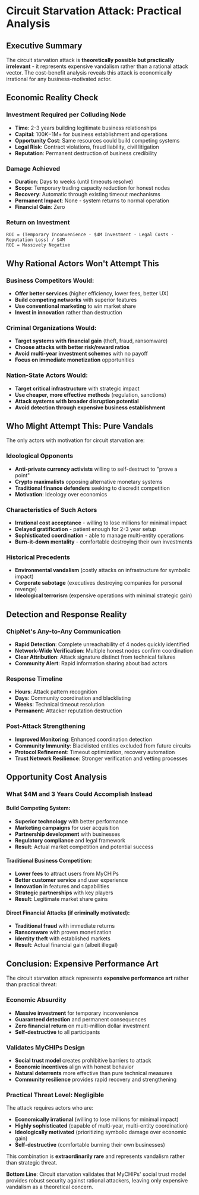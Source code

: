 # Circuit Starvation Attack: Practical Analysis

## Executive Summary

The circuit starvation attack is **theoretically possible but practically irrelevant** - it represents expensive vandalism rather than a rational attack vector. The cost-benefit analysis reveals this attack is economically irrational for any business-motivated actor.

## Economic Reality Check

### Investment Required per Colluding Node
- **Time**: 2-3 years building legitimate business relationships
- **Capital**: $100K-$1M+ for business establishment and operations  
- **Opportunity Cost**: Same resources could build competing systems
- **Legal Risk**: Contract violations, fraud liability, civil litigation
- **Reputation**: Permanent destruction of business credibility

### Damage Achieved
- **Duration**: Days to weeks (until timeouts resolve)
- **Scope**: Temporary trading capacity reduction for honest nodes
- **Recovery**: Automatic through existing timeout mechanisms
- **Permanent Impact**: None - system returns to normal operation
- **Financial Gain**: Zero

### Return on Investment
```
ROI = (Temporary Inconvenience - $4M Investment - Legal Costs - Reputation Loss) / $4M
ROI = Massively Negative
```

## Why Rational Actors Won't Attempt This

### Business Competitors Would:
- **Offer better services** (higher efficiency, lower fees, better UX)
- **Build competing networks** with superior features
- **Use conventional marketing** to win market share
- **Invest in innovation** rather than destruction

### Criminal Organizations Would:
- **Target systems with financial gain** (theft, fraud, ransomware)
- **Choose attacks with better risk/reward ratios**
- **Avoid multi-year investment schemes** with no payoff
- **Focus on immediate monetization** opportunities

### Nation-State Actors Would:
- **Target critical infrastructure** with strategic impact
- **Use cheaper, more effective methods** (regulation, sanctions)
- **Attack systems with broader disruption potential**
- **Avoid detection through expensive business establishment**

## Who Might Attempt This: Pure Vandals

The only actors with motivation for circuit starvation are:

### Ideological Opponents
- **Anti-private currency activists** willing to self-destruct to "prove a point"
- **Crypto maximalists** opposing alternative monetary systems
- **Traditional finance defenders** seeking to discredit competition
- **Motivation**: Ideology over economics

### Characteristics of Such Actors
- **Irrational cost acceptance** - willing to lose millions for minimal impact
- **Delayed gratification** - patient enough for 2-3 year setup
- **Sophisticated coordination** - able to manage multi-entity operations
- **Burn-it-down mentality** - comfortable destroying their own investments

### Historical Precedents
- **Environmental vandalism** (costly attacks on infrastructure for symbolic impact)
- **Corporate sabotage** (executives destroying companies for personal revenge)
- **Ideological terrorism** (expensive operations with minimal strategic gain)

## Detection and Response Reality

### ChipNet's Any-to-Any Communication
- **Rapid Detection**: Complete unreachability of 4 nodes quickly identified
- **Network-Wide Verification**: Multiple honest nodes confirm coordination
- **Clear Attribution**: Attack signature distinct from technical failures
- **Community Alert**: Rapid information sharing about bad actors

### Response Timeline
- **Hours**: Attack pattern recognition
- **Days**: Community coordination and blacklisting
- **Weeks**: Technical timeout resolution
- **Permanent**: Attacker reputation destruction

### Post-Attack Strengthening
- **Improved Monitoring**: Enhanced coordination detection
- **Community Immunity**: Blacklisted entities excluded from future circuits
- **Protocol Refinement**: Timeout optimization, recovery automation
- **Trust Network Resilience**: Stronger verification and vetting processes

## Opportunity Cost Analysis

### What $4M and 3 Years Could Accomplish Instead

#### Build Competing System:
- **Superior technology** with better performance
- **Marketing campaigns** for user acquisition  
- **Partnership development** with businesses
- **Regulatory compliance** and legal framework
- **Result**: Actual market competition and potential success

#### Traditional Business Competition:
- **Lower fees** to attract users from MyCHIPs
- **Better customer service** and user experience
- **Innovation** in features and capabilities
- **Strategic partnerships** with key players
- **Result**: Legitimate market share gains

#### Direct Financial Attacks (if criminally motivated):
- **Traditional fraud** with immediate returns
- **Ransomware** with proven monetization
- **Identity theft** with established markets
- **Result**: Actual financial gain (albeit illegal)

## Conclusion: Expensive Performance Art

The circuit starvation attack represents **expensive performance art** rather than practical threat:

### Economic Absurdity
- **Massive investment** for temporary inconvenience
- **Guaranteed detection** and permanent consequences
- **Zero financial return** on multi-million dollar investment
- **Self-destructive** to all participants

### Validates MyCHIPs Design
- **Social trust model** creates prohibitive barriers to attack
- **Economic incentives** align with honest behavior
- **Natural deterrents** more effective than pure technical measures
- **Community resilience** provides rapid recovery and strengthening

### Practical Threat Level: Negligible
The attack requires actors who are:
- **Economically irrational** (willing to lose millions for minimal impact)
- **Highly sophisticated** (capable of multi-year, multi-entity coordination)  
- **Ideologically motivated** (prioritizing symbolic damage over economic gain)
- **Self-destructive** (comfortable burning their own businesses)

This combination is **extraordinarily rare** and represents vandalism rather than strategic threat.

**Bottom Line**: Circuit starvation validates that MyCHIPs' social trust model provides robust security against rational attackers, leaving only expensive vandalism as a theoretical concern. 